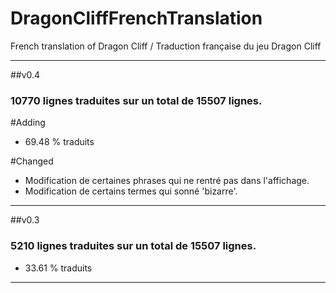 # DragonCliffFrenchTranslation
French translation of Dragon Cliff / Traduction française du jeu Dragon Cliff

---------------------------------------------------------

##v0.4
### 10770 lignes traduites sur un total de 15507 lignes.

#Adding
- 69.48 % traduits

#Changed
- Modification de certaines phrases qui ne rentré pas dans l'affichage.
- Modification de certains termes qui sonné 'bizarre'.

---------------------------------------------------------

##v0.3
### 5210 lignes traduites sur un total de 15507 lignes.
- 33.61 % traduits

---------------------------------------------------------

